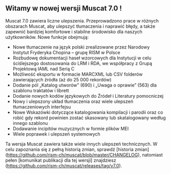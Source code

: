## Witamy w nowej wersji Muscat 7.0 !

Muscat 7.0 zawiera liczne ulepszenia. Przeprowadzono prace w różnych obszarach Muscat, aby ulepszyć tłumaczenia i naprawić błędy, a także zapewnić bardziej komfortowe i stabilne środowisko dla naszych użytkowników. Nowe funkcje obejmują:

* Nowe tłumaczenie na język polski zrealizowane przez Narodowy Instytut Fryderyka Chopina – grupę RISM w Polsce
* Rozbudowę dokumentacji haseł wzorcowych dla Instytucji w celu ściślejszego dostosowania do LRM i RDA, we współpracy z Grupą Projektową IAML nad Serią C
* Możliwość eksportu w formacie MARCXML lub CSV folderów zawierających źródła (aż do 25 000 rekordów)
* Dodanie pól „Katalog utworów” (690) i „Uwaga o oprawie” (563) dla szablonu traktatów i librett
* Dodanie nowych kodów językowych do Źródeł i Literatury pomocniczej
* Nowy i ulepszony układ tłumaczenia oraz wiele ulepszeń tłumaczeniowych interfejsu
* Nowe Wskazówki dotyczące katalogowania kompilacji i parodii oraz co robić gdy rekord powinien zostać skasowany lub skatalogowany według innego szablonu
* Dodawanie incipitów muzycznych w formie plików MEI
* Wiele poprawek i ulepszeń systemowych

Ta wersja Muscat zawiera także wiele innych ulepszeń technicznych. W celu zapoznania się z pełną historią zmian, sprawdź [historia zmian] (https://github.com/rism-ch/muscat/blob/master/CHANGELOG), natomiast pełen [komunikat publikacji dla tej wersji] znajdziesz (https://github.com/rism-ch/muscat/releases/tag/v7.0).